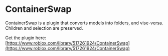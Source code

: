 # ContainerSwap

ContainerSwap is a plugin that converts models into folders, and vise-versa. Children and selection are preserved.

Get the plugin here:
[https://www.roblox.com/library/517261924/ContainerSwap](https://www.roblox.com/library/517261924/ContainerSwap)